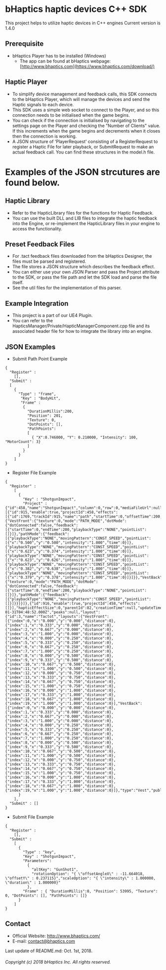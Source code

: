 # bHaptics haptic devices C++ SDK
This project helps to utilize haptic devices in C++ engines
Current version is 1.4.0

## Prerequisite
* bHaptics Player has to be installed (Windows)
   * The app can be found at
   bHaptics webpage: [http://www.bhaptics.com](https://www.bhaptics.com/download/)

## Haptic Player
* To simplify device management and feedback calls, this SDK connects to the bHaptics Player, which will manage the devices and send the Haptic signals to each device.
* This SDK uses a simple web socket to connect to the Player, and so this connection needs to be initialised when the game begins.
* You can check if the connection is initialised by navigating to the settings page on the Player and checking the "Number of Clients" value. If this increments when the game begins and decrements when it closes then the connection is working.
* A JSON structure of 'PlayerRequest' consisting of a RegisterRequest to register a Haptic File for later playback, or SubmitRequest to make an actual feedback call. You can find these structures in the model.h file.
# Examples of the JSON strcutures are found below.

## Haptic Library
* Refer to the HapticLibrary files for the functions for Haptic Feedback.
* You can use the built DLL and LIB files to integrate the haptic feedback into the Engine, or re-implement the HapticLibrary files in your engine to access the functionality.

## Preset Feedback Files
* For .tact feedback files downloaded from the bHaptics Designer, the files must be parsed and registered.
* The file stores a JSON structure which describes the feedback effect.
* You can either use your own JSON Parser and pass the Project attribute to the SDK, or pass the file path and let the SDK load and parse the file itself.
* See the util files for the implementation of this parser.

## Example Integration
* This project is a part of our UE4 Plugin.
* You can refer to the HapticsManager/Private/HapticManagerComponent.cpp file and its associated header file for how to integrate the library into an engine.

## JSON Examples
* Submit Path Point Example
```
{ 
  "Register" : 
    [],
  "Submit" : 
  [
    { 
      "Type" : "frame",
       "Key" : "BodyHit",
       "Frame" : 
        { 
          "DurationMillis":200,
          "Position": 201,
          "Texture": 0,
          "DotPoints": [],
          "PathPoints": 
          [
            { "X":0.746000, "Y": 0.210000, "Intensity": 100, "MotorCount": 3}
          ]
        }
      }
    ]
}
```

* Register File Example
```
{
  "Register" :
    [
      { 
        "Key" : "ShotgunImpact",
        "Project" : {"id":458,"name":"ShotgunImpact","column":0,"row":0,"mediaFileUrl":null,"thumbnailUrl":null,"mediaFileDuration":0.20000000000000001,"tracks":[{"id":915,"enable":true,"projectId":458,"effects":[{"id":1769,"trackId":915,"name":"path","startTime":0,"offsetTime":200,"priority":0,"modes":{"VestFront":{"texture":0,"mode":"PATH_MODE","dotMode":{"dotConnected":false,"feedback":[{"startTime":0,"endTime":200,"playbackType":"NONE","pointList":[]}]},"pathMode":{"feedback":[{"playbackType":"NONE","movingPattern":"CONST_SPEED","pointList":[{"x":"0.500","y":"0.500","intensity":"1.000","time":0}]},{"playbackType":"NONE","movingPattern":"CONST_SPEED","pointList":[{"x":"0.623","y":"0.374","intensity":"1.000","time":0}]},{"playbackType":"NONE","movingPattern":"CONST_SPEED","pointList":[{"x":"0.623","y":"0.626","intensity":"1.000","time":0}]},{"playbackType":"NONE","movingPattern":"CONST_SPEED","pointList":[{"x":"0.382","y":"0.638","intensity":"1.000","time":0}]},{"playbackType":"NONE","movingPattern":"CONST_SPEED","pointList":[{"x":"0.379","y":"0.378","intensity":"1.000","time":0}]}]}},"VestBack":{"texture":0,"mode":"PATH_MODE","dotMode":{"dotConnected":false,"feedback":[{"startTime":0,"endTime":200,"playbackType":"NONE","pointList":[]}]},"pathMode":{"feedback":[{"playbackType":"NONE","movingPattern":"CONST_SPEED","pointList":[]}]}}}}]},{"id":916,"enable":true,"projectId":458,"effects":[]}],"hapticEffectSize":0,"parentId":82,"creationTime":null,"updateTime":"2018-01-31T04:48:52.000Z","peaks":null,"layout":{"id":3,"name":"Tactot","layouts":{"VestFront":[{"index":0,"x":"0.000","y":"0.000","distance":0},{"index":1,"x":"0.333","y":"0.000","distance":0},{"index":2,"x":"0.667","y":"0.000","distance":0},{"index":3,"x":"1.000","y":"0.000","distance":0},{"index":4,"x":"0.000","y":"0.250","distance":0},{"index":5,"x":"0.333","y":"0.250","distance":0},{"index":6,"x":"0.667","y":"0.250","distance":0},{"index":7,"x":"1.000","y":"0.250","distance":0},{"index":8,"x":"0.000","y":"0.500","distance":0},{"index":9,"x":"0.333","y":"0.500","distance":0},{"index":10,"x":"0.667","y":"0.500","distance":0},{"index":11,"x":"1.000","y":"0.500","distance":0},{"index":12,"x":"0.000","y":"0.750","distance":0},{"index":13,"x":"0.333","y":"0.750","distance":0},{"index":14,"x":"0.667","y":"0.750","distance":0},{"index":15,"x":"1.000","y":"0.750","distance":0},{"index":16,"x":"0.000","y":"1.000","distance":0},{"index":17,"x":"0.333","y":"1.000","distance":0},{"index":18,"x":"0.667","y":"1.000","distance":0},{"index":19,"x":"1.000","y":"1.000","distance":0}],"VestBack":[{"index":0,"x":"0.000","y":"0.000","distance":0},{"index":1,"x":"0.333","y":"0.000","distance":0},{"index":2,"x":"0.667","y":"0.000","distance":0},{"index":3,"x":"1.000","y":"0.000","distance":0},{"index":4,"x":"0.000","y":"0.250","distance":0},{"index":5,"x":"0.333","y":"0.250","distance":0},{"index":6,"x":"0.667","y":"0.250","distance":0},{"index":7,"x":"1.000","y":"0.250","distance":0},{"index":8,"x":"0.000","y":"0.500","distance":0},{"index":9,"x":"0.333","y":"0.500","distance":0},{"index":10,"x":"0.667","y":"0.500","distance":0},{"index":11,"x":"1.000","y":"0.500","distance":0},{"index":12,"x":"0.000","y":"0.750","distance":0},{"index":13,"x":"0.333","y":"0.750","distance":0},{"index":14,"x":"0.667","y":"0.750","distance":0},{"index":15,"x":"1.000","y":"0.750","distance":0},{"index":16,"x":"0.000","y":"1.000","distance":0},{"index":17,"x":"0.333","y":"1.000","distance":0},{"index":18,"x":"0.667","y":"1.000","distance":0},{"index":19,"x":"1.000","y":"1.000","distance":0}]},"type":"Vest","public":true}}
      }
    ],
  "Submit" : []
}
```

* Submit File Example
```
{
  "Register" :
    [],
  "Submit" :
    [
      {
        "Type" : "key",
        "Key" : "ShotgunImpact",
        "Parameters": 
          {
            "altKey": "GunShot1",
            "rotationOption": "{ \"offsetAngleX\" : -11.664018, \"offsetY\" : 0.237115}","scaleOption": "{ \"intensity\" : 1.000000, \"duration\" : 1.000000}"
          },
        "Frame" : { "DurationMillis":0, "Position": 53995, "Texture": 0, "DotPoints": [], "PathPoints": []}
      }
    ]
}
```

## Contact
* Official Website: http://www.bhaptics.com/
* E-mail: contact@bhaptics.com

Last update of README.md: Oct. 1st, 2018.


###### Copyright (c) 2018 bHaptics Inc. All rights reserved.
